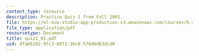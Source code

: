 ```yaml
---
content_type: resource
description: Practice Quiz 1 from Fall 2001.
file: https://ol-ocw-studio-app-production.s3.amazonaws.com/courses/6-450-principles-of-digital-communications-i-fall-2006/dfa661029fc388713bc0576d6d63dcd0_quiz1_01.pdf
file_type: application/pdf
resourcetype: Document
title: quiz1_01.pdf
uid: dfa66102-9fc3-8871-3bc0-576d6d63dcd0
---
```

